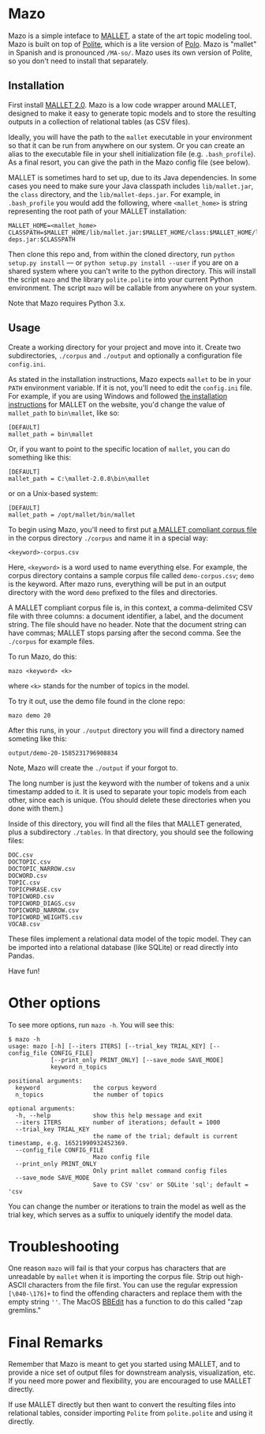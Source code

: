 # Mazo

Mazo is a simple inteface to [MALLET](http://mallet.cs.umass.edu/index.php), a state of the art topic modeling tool. Mazo is built on top of [Polite](https://github.com/ontoligent/polite), which is a lite version of [Polo](https://github.com/ontoligent-design/polo2). Mazo is "mallet" in Spanish and is pronounced `/MA-so/`. Mazo uses its own version of Polite, so you don't need to install that separately.

## Installation

First install [MALLET 2.0](https://mimno.github.io/Mallet/). Mazo is a low code wrapper around MALLET, designed to make it easy to generate topic models and to store the resulting outputs in a collection of relational tables (as CSV files). 

Ideally, you will have the path to the `mallet` executable in your environment so that it can be run from anywhere on our system. Or you can create an alias to the executable file in your shell initialization file (e.g. `.bash_profile`). As a final resort, you can give the path in the Mazo config file (see below).

MALLET is sometimes hard to set up, due to its Java dependencies. In some cases you need to make sure your Java classpath includes `lib/mallet.jar`, the `class` directory, and the `lib/mallet-deps.jar`. For example, in `.bash_profile` you would add the following, where `<mallet_home>` is string representing the root path of your MALLET installation:

```
MALLET_HOME=<mallet_home>
CLASSPATH=$MALLET_HOME/lib/mallet.jar:$MALLET_HOME/class:$MALLET_HOME/lib/mallet-deps.jar:$CLASSPATH
```

Then clone this repo and, from within the cloned directory, run `python setup.py install` &mdash; or `python setup.py install --user` if you are on a shared system where you can't write to the python directory. This will install the script `mazo` and the library `polite.polite` into your current Python environment. The script `mazo` will be callable from anywhere on your system.

Note that Mazo requires Python 3.x.

## Usage

Create a working directory for your project and move into it. Create two subdirectories, `./corpus` and `./output` and optionally a configuration file `config.ini`. 

As stated in the installation instructions, Mazo expects `mallet` to be in your `PATH` environment variable. If it is not, you'll need to edit the `config.ini` file. For example, if you are using Windows and followed [the installation instructions](http://mallet.cs.umass.edu/download.php) for MALLET on the website, you'd change the value of `mallet_path` to `bin\mallet`, like so:

```
[DEFAULT]
mallet_path = bin\mallet
``` 

Or, if you want to point to the specific location of `mallet`, you can do something like this:

```
[DEFAULT]
mallet_path = C:\mallet-2.0.8\bin\mallet
```

or on a Unix-based system:

```
[DEFAULT]
mallet_path = /opt/mallet/bin/mallet
```

To begin using Mazo, you'll need to first put [a MALLET compliant corpus file](http://mallet.cs.umass.edu/import.php) in the corpus directory `./corpus` and name it in a special way:

```
<keyword>-corpus.csv
```

Here, `<keyword>` is a word used to name everything else. For example, the corpus directory contains a sample corpus file called `demo-corpus.csv`; `demo` is the keyword. After mazo runs, everything will be put in an output directory with the word `demo` prefixed to the files and directories.

A MALLET compliant corpus file is, in this context, a comma-delimited CSV file with three columns: a document identifier, a label, and the document string. The file should have no header. Note that the document string can have commas; MALLET stops parsing after the second comma. See the `./corpus` for example files.

To run Mazo, do this:

```
mazo <keyword> <k>
```

where `<k>` stands for the number of topics in the model.

To try it out, use the demo file found in the clone repo:

```
mazo demo 20
```

After this runs, in your `./output` directory you will find a directory named someting like this:

```buildoutcfg
output/demo-20-1585231796908834
```
Note, Mazo will create the `./output` if your forgot to.

The long number is just the keyword with the number of tokens and a unix timestamp added to it. It is used to separate your topic models from each other, since each is unique. (You should delete these directories when you done with them.)

Inside of this directory, you will find all the files that MALLET generated, plus a subdirectory `./tables`. In that directory, you should see the following files:

```buildoutcfg
DOC.csv
DOCTOPIC.csv
DOCTOPIC_NARROW.csv
DOCWORD.csv
TOPIC.csv
TOPICPHRASE.csv
TOPICWORD.csv
TOPICWORD_DIAGS.csv
TOPICWORD_NARROW.csv
TOPICWORD_WEIGHTS.csv
VOCAB.csv
```

These files implement a relational data model of the topic model. They can be imported into a relational database (like SQLite) or read directly into Pandas. 

Have fun!

# Other options

To see more options, run `mazo -h`. You will see this:

```
$ mazo -h
usage: mazo [-h] [--iters ITERS] [--trial_key TRIAL_KEY] [--config_file CONFIG_FILE]
            [--print_only PRINT_ONLY] [--save_mode SAVE_MODE]
            keyword n_topics

positional arguments:
  keyword               the corpus keyword
  n_topics              the number of topics

optional arguments:
  -h, --help            show this help message and exit
  --iters ITERS         number of iterations; default = 1000
  --trial_key TRIAL_KEY
                        the name of the trial; default is current timestamp, e.g. 16521990932452369.
  --config_file CONFIG_FILE
                        Mazo config file
  --print_only PRINT_ONLY
                        Only print mallet command config files
  --save_mode SAVE_MODE
                        Save to CSV 'csv' or SQLite 'sql'; default = 'csv
```

You can change the number or iterations to train the model as well as the trial key, which serves as a suffix to uniquely identify the model data.  

# Troubleshooting

One reason `mazo` will fail is that your corpus has characters that are unreadable by `mallet` when it is importing the corpus file. Strip out high-ASCII characters from the file first. You can use the regular expression `[\040-\176]+` to find the offending characters and replace them with the empty string `''`. The MacOS [BBEdit](https://www.barebones.com/products/bbedit/) has a function to do this called "zap gremlins."

# Final Remarks

Remember that Mazo is meant to get you started using MALLET, and to provide a nice set of output files for downstream analysis, visualization, etc. If you need more power and flexibility, you are encouraged to use MALLET directly. 

If  use MALLET directly but then want to convert the resulting files into relational tables, consider importing `Polite` from `polite.polite` and using it directly.